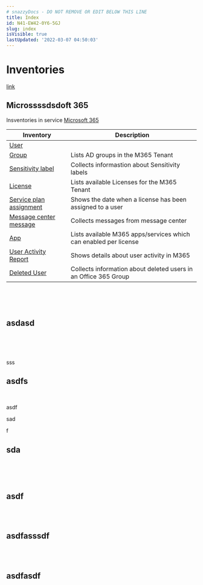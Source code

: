 ```yaml
---
# snazzyDocs - DO NOT REMOVE OR EDIT BELOW THIS LINE
title: Index
id: N41-EW42-0Y6-5GJ
slug: index
isVisible: true
lastUpdated: '2022-03-07 04:50:03'
---
```

# Inventories

[link](#asdf)

## Microssssdsdoft 365

Insventories in service [Microsoft 365](/governance/technical-documentation/references/inventory/Office365Groups)

| Inventory | Description |
| --- | --- |
| [User](/governance/technical-documentation/references/inventory/Office365Groups/userentity) |  |
| [Group](/governance/technical-documentation/references/inventory/Office365Groups/groupentity) | Lists AD groups in the M365 Tenant |
| [Sensitivity label](/governance/technical-documentation/references/inventory/Office365Groups/sensitivitylabelentity) | Collects informastion about Sensitivity labels |
| [License](/governance/technical-documentation/references/inventory/Office365Groups/licenseentity) | Lists available Licenses for the M365 Tenant |
| [Service plan assignment](/governance/technical-documentation/references/inventory/Office365Groups/serviceplanassignmententity) | Shows the date when a license has been assigned to a user |
| [Message center message](/governance/technical-documentation/references/inventory/Office365Groups/messagecenterentity) | Collects messages from message center |
| [App](/governance/technical-documentation/references/inventory/Office365Groups/serviceplanentity) | Lists available M365 apps/services which can enabled per license |
| [User Activity Report](/governance/technical-documentation/references/inventory/Office365Groups/useractivityentity) | Shows details about user activity in M365 |
| [Deleted User](/governance/technical-documentation/references/inventory/Office365Groups/deleteduserentity) | Collects information about deleted users in an Office 365 Group |

<br />

<br />

<br />

## asdasd

<br />

<br />

<br />

sss<br />

## asdfs

<br />

asdf

sad

f

## sda

<br />

<br />

<br />

## asdf

<br />

<br />

## asdfasssdf

<br />

<br />

## asdfasdf